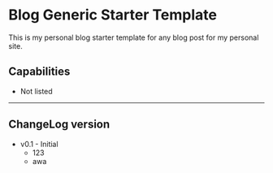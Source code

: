 # **Blog Generic Starter Template**

This is my personal blog starter template for any 
blog post for my personal site.  

## Capabilities
- Not listed

---
## ChangeLog version 
- v0.1 - Initial
  - 123
  - awa